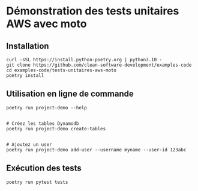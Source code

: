 # Démonstration des tests unitaires AWS avec moto

## Installation

```shell
curl -sSL https://install.python-poetry.org | python3.10 -
git clone https://github.com/clean-software-development/examples-code
cd examples-code/tests-unitaires-aws-moto
poetry install
```

## Utilisation en ligne de commande

```shell
poetry run project-demo --help


# Créez les tables Dynamodb
poetry run project-demo create-tables


# Ajoutez un user
poetry run project-demo add-user --username myname --user-id 123abc
```

## Exécution des tests

```shell
poetry run pytest tests
```